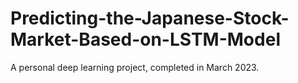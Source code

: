 # Predicting-the-Japanese-Stock-Market-Based-on-LSTM-Model
A personal deep learning project, completed in March 2023.
